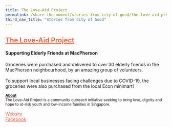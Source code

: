 ```yaml
---
title: The Love-Aid Project 
permalink: /share-the-moment/stories-from-city-of-good/the-love-aid-project
third_nav_title: "Stories from City of Good"
---
```

## <a href="https://www.theloveaidproject.org/" style="color:tomato">The Love-Aid Project</a> 

#### Supporting Elderly Friends at MacPherson

Groceries were purchased and delivered to over 30 elderly friends in the MacPherson neighbourhood, by an amazing group of volunteers.<br><br>To support local businesses facing challenges due to COVID-19, the groceries were also purchased from the local Econ minimart!  


<sup><b><u>About</u></b><br>
The Love-Aid Project is a community outreach initiative seeking to bring love, dignity and hope to at-risk youth and low-income families in Singapore.</sup>

<a href="http://www.theloveaidproject.org/?fbclid=IwAR0DqHvpUqJS1rxUZMsBXQRhcFdJXQVOfZhGuDYzSN_g6BeEu52UYnMKS4A" style="color:tomato">Website</a><br>
<a href="https://www.facebook.com/theloveaidproject/" style="color:tomato">Facebook</a>
